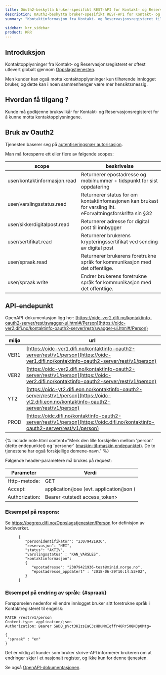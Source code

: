 ```yaml
---
title: OAuth2-beskytta bruker-spesifikt REST-API for Kontakt- og Reservasjonsregisteret
description: OAuth2-beskytta bruker-spesifikt REST-API for Kontakt- og Reservasjonsregisteret
summary: "Kontaktinformasjon fra Kontakt- og Reservasjonsregisteret tilhørende  innlogget bruker er tilgjengelig på et eget Oauth2-beskyttet REST-API."

sidebar: krr_sidebar
product: KRR
---
```


## Introduksjon

Kontaktopplysninger fra Kontakt- og Reservasjonsregisteret er oftest utlevert globalt gjennom [Oppslagstjenesten]({{site.baseurl}}/docs/kontaktregisteret/oppslagstjenesten_rest).

Men kunder kan også motta kontaktopplysninger kun tilhørende innlogget bruker, og dette kan i noen sammenhenger være mer hensiktsmessig.

## Hvordan få tilgang ?

Kunde må godkjenne bruksvilkår for Kontakt- og Reservasjonsregisteret for å kunne motta kontaktopplysningene.

## Bruk av Oauth2

Tjenesten baserer seg på [autentiseringsnær autorisasjon]({{site.baseurl}}/docs/idporten/oidc/oidc_auth_oauth2).


Man må forespørre ett eller flere av følgende scopes:


| scope | beskrivelse |
|-|-|
| user/kontaktinformasjon.read | Returnerer epostadresse og mobilnummer + tidspunkt for sist oppdatering |
| user/varslingsstatus.read | Returnerer status for om kontaktinfomasjonen kan brukast for varsling iht. eForvaltningsforskrifta sin §32 |
| user/sikkerdigitalpost.read | Returnerer adresse for digital post til innbygger |
| user/sertifikat.read | Returnerer brukerens krypteringssertifikat ved sending av digital post |
| user/spraak.read | Returnerer brukerens foretrukne språk for kommunikasjon med det offentlige.  |   
| user/spraak.write | Endrer brukerens foretrukne språk for kommunikasjon med det offentlige. |

## API-endepunkt

OpenAPI-dokumentasjon ligg her: [https://oidc-ver2.difi.no/kontaktinfo-oauth2-server/rest/swagger-ui.html#/Person](https://oidc-ver2.difi.no/kontaktinfo-oauth2-server/rest/swagger-ui.html#/Person)

|miljø|url|
|-|-|
|VER1|[https://oidc-ver1.difi.no/kontaktinfo-oauth2-server/rest/v1/person](https://oidc-ver1.difi.no/kontaktinfo-oauth2-server/rest/v1/person)|
|VER2|[https://oidc-ver2.difi.no/kontaktinfo-oauth2-server/rest/v1/person](https://oidc-ver2.difi.no/kontaktinfo-oauth2-server/rest/v1/person)|
|YT2|[https://oidc-yt2.difi.eon.no/kontaktinfo-oauth2-server/rest/v1/person](https://oidc-yt2.difi.eon.no/kontaktinfo-oauth2-server/rest/v1/person)|
|PROD|[https://oidc.difi.no/kontaktinfo-oauth2-server/rest/v1/person](https://oidc.difi.no/kontaktinfo-oauth2-server/rest/v1/person)|


{% include note.html content="Merk den lille forskjellen mellom 'person' (dette endepunktet) og 'personer' ([maskin-til-maskin endepunktet](oppslagstjenesten_rest.html)). De to tjenestene har også forskjellige domene-navn." %}


Følgende header-parametere må brukes på request:

| Parameter  | Verdi |
| --- | --- |
| Http-metode: | GET |
| Accept: | application/jose  (evt. application/json ) |
| Authorization: | Bearer \<utstedt access_token\> |

### Eksempel på respons:


Se https://begrep.difi.no/Oppslagstjenesten/Person for definisjon av kodeverket.


```
      {
         "personidentifikator": "23079421936",
         "reservasjon": "NEI",
         "status": "AKTIV",
		 "varslingsstatus" : "KAN_VARSLES",
         "kontaktinformasjon":
         {
            "epostadresse": "23079421936-test@minid.norge.no",
            "epostadresse_oppdatert" : "2018-06-29T10:14:52+02",
         }
      }
```

### Eksempel på endring av språk: {#spraak}

Forspørselen nedenfor vil endre innlogget bruker sitt foretrukne språk i Kontaktregisteret til engelsk:

```
PATCH /rest/v1/person
Content-type: application/json
Authorization: Bearer SWDQ_pVct3HIzsIaC3zHDuMmIqffr4ORr508N3p0Mtg=

{
 "spraak" : "en"
}
```

Det er viktig at kunder som bruker skrive-API informerer brukeren om at endringer skjer i et nasjonalt register, og ikke kun for denne tjenesten.

Se også [OpenAPI-dokumentasjonen](https://oidc-ver2.difi.no/kontaktinfo-oauth2-server/rest/swagger-ui.html#/Person/patchUserUsingPATCH).
